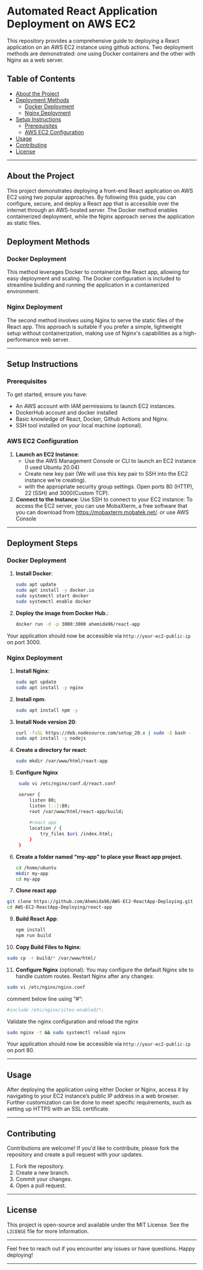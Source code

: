 # Automated React Application Deployment on AWS EC2

This repository provides a comprehensive guide to deploying a React application on an AWS EC2 instance using github actions. Two deployment methods are demonstrated: one using Docker containers and the other with Nginx as a web server.

## Table of Contents
- [About the Project](#about-the-project)
- [Deployment Methods](#deployment-methods)
  - [Docker Deployment](#docker-deployment)
  - [Nginx Deployment](#nginx-deployment)
- [Setup Instructions](#setup-instructions)
  - [Prerequisites](#prerequisites)
  - [AWS EC2 Configuration](#aws-ec2-configuration)
- [Usage](#usage)
- [Contributing](#contributing)
- [License](#license)

---

## About the Project
This project demonstrates deploying a front-end React application on AWS EC2 using two popular approaches. By following this guide, you can configure, secure, and deploy a React app that is accessible over the internet through an AWS-hosted server. The Docker method enables containerized deployment, while the Nginx approach serves the application as static files.

## Deployment Methods

### Docker Deployment
This method leverages Docker to containerize the React app, allowing for easy deployment and scaling. The Docker configuration is included to streamline building and running the application in a containerized environment.

### Nginx Deployment
The second method involves using Nginx to serve the static files of the React app. This approach is suitable if you prefer a simple, lightweight setup without containerization, making use of Nginx's capabilities as a high-performance web server.

---

## Setup Instructions

### Prerequisites
To get started, ensure you have:
- An AWS account with IAM permissions to launch EC2 instances.
- DockerHub account and docker installed
- Basic knowledge of React, Docker, Github Actions and Nginx.
- SSH tool installed on your local machine (optional).

### AWS EC2 Configuration
1. **Launch an EC2 Instance**:
   - Use the AWS Management Console or CLI to launch an EC2 instance (I used Ubuntu 20.04)
   - Create new key pair (We will use this key pair to SSH into the EC2 instance we’re creating).
   - with the appropriate security group settings. Open ports 80 (HTTP), 22 (SSH) and 3000(Custom TCP).
3. **Connect to the Instance**: Use SSH to connect to your EC2 instance:
   To access the EC2 server, you can use MobaXterm, a free software that you can download from https://mobaxterm.mobatek.net/.
   or use AWS Console 

---

## Deployment Steps

### Docker Deployment
1. **Install Docker**:
   ```bash
   sudo apt update
   sudo apt install -y docker.io
   sudo systemctl start docker
   sudo systemctl enable docker
   ```

2. **Deploy the image from Docker Hub.**:
   ```bash
   docker run -d -p 3000:3000 ahemida96/react-app
   ```


Your application should now be accessible via `http://your-ec2-public-ip` on port 3000.

### Nginx Deployment
1. **Install Nginx**:
   ```bash
   sudo apt update
   sudo apt install -y nginx
   ```
2. **Install npm**:
   ```bash
   sudo apt install npm -y
   ```
3. **Install Node version 20**:
   ```bash
   curl -fsSL https://deb.nodesource.com/setup_20.x | sudo -E bash -
   sudo apt install -y nodejs
   ```
5. **Create a directory for react**:
   ```bash
   sudo mkdir /var/www/html/react-app
   ```
6. **Configure Nginx**
    ```bash
     sudo vi /etc/nginx/conf.d/react.conf
    ```
   ```bash
    server {
        listen 80;
        listen [::]:80;
        root /var/www/html/react-app/build;
        
        #react app
        location / {
            try_files $uri /index.html;  
        }
    }
    ```
7. **Create a folder named “my-app” to place your React app project.**
    ```bash
    cd /home/ubuntu
    mkdir my-app
    cd my-app
    ```
8. **Clone react app**
 ```bash
git clone https://github.com/Ahemida96/AWS-EC2-ReactApp-Deploying.git
cd AWS-EC2-ReactApp-Deploying/react-app
 ```
9. **Build React App**:
   ```bash
   npm install
   npm run build
   ```

10. **Copy Build Files to Nginx**:
   ```bash
   sudo cp -r build/* /var/www/html/
   ```

11. **Configure Nginx** (optional):
   You may configure the default Nginx site to handle custom routes. Restart Nginx after any changes:
   ```bash
   sudo vi /etc/nginx/nginx.conf
   ```
   comment below line using “#”:
   ```bash
   #include /etc/nginx/sites-enabled/*;
   ```
   Validate the nginx configuration and reload the nginx
   ```bash
   sudo nginx -t && sudo systemctl reload nginx
   ```

Your application should now be accessible via `http://your-ec2-public-ip` on port 80.

---

## Usage
After deploying the application using either Docker or Nginx, access it by navigating to your EC2 instance’s public IP address in a web browser. Further customization can be done to meet specific requirements, such as setting up HTTPS with an SSL certificate.

---

## Contributing
Contributions are welcome! If you'd like to contribute, please fork the repository and create a pull request with your updates.

1. Fork the repository.
2. Create a new branch.
3. Commit your changes.
4. Open a pull request.

---

## License
This project is open-source and available under the MIT License. See the `LICENSE` file for more information.

---

Feel free to reach out if you encounter any issues or have questions. Happy deploying!

--- 
